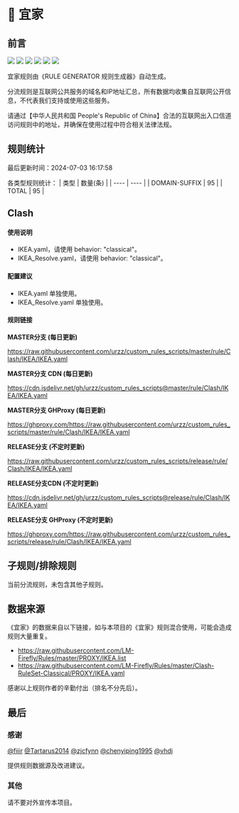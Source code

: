 # 🧸 宜家

## 前言

![](https://shields.io/badge/-移除重复规则-ff69b4) ![](https://shields.io/badge/-DOMAIN与DOMAIN--SUFFIX合并-green) ![](https://shields.io/badge/-DOMAIN--SUFFIX间合并-critical) ![](https://shields.io/badge/-DOMAIN与DOMAIN--KEYWORD合并-9cf) ![](https://shields.io/badge/-DOMAIN--SUFFIX与DOMAIN--KEYWORD合并-blue) ![](https://shields.io/badge/-IP--CIDR(6)合并-blueviolet) 

宜家规则由《RULE GENERATOR 规则生成器》自动生成。

分流规则是互联网公共服务的域名和IP地址汇总，所有数据均收集自互联网公开信息，不代表我们支持或使用这些服务。

请通过【中华人民共和国 People's Republic of China】合法的互联网出入口信道访问规则中的地址，并确保在使用过程中符合相关法律法规。

## 规则统计

最后更新时间：2024-07-03 16:17:58

各类型规则统计：
| 类型 | 数量(条)  | 
| ---- | ----  |
| DOMAIN-SUFFIX | 95  | 
| TOTAL | 95  | 


## Clash 

#### 使用说明
- IKEA.yaml，请使用 behavior: "classical"。
- IKEA_Resolve.yaml，请使用 behavior: "classical"。

#### 配置建议
- IKEA.yaml 单独使用。
- IKEA_Resolve.yaml 单独使用。

#### 规则链接
**MASTER分支 (每日更新)**

https://raw.githubusercontent.com/urzz/custom_rules_scripts/master/rule/Clash/IKEA/IKEA.yaml

**MASTER分支 CDN (每日更新)**

https://cdn.jsdelivr.net/gh/urzz/custom_rules_scripts@master/rule/Clash/IKEA/IKEA.yaml

**MASTER分支 GHProxy (每日更新)**

https://ghproxy.com/https://raw.githubusercontent.com/urzz/custom_rules_scripts/master/rule/Clash/IKEA/IKEA.yaml

**RELEASE分支 (不定时更新)**

https://raw.githubusercontent.com/urzz/custom_rules_scripts/release/rule/Clash/IKEA/IKEA.yaml

**RELEASE分支CDN (不定时更新)**

https://cdn.jsdelivr.net/gh/urzz/custom_rules_scripts@release/rule/Clash/IKEA/IKEA.yaml

**RELEASE分支 GHProxy (不定时更新)**

https://ghproxy.com/https://raw.githubusercontent.com/urzz/custom_rules_scripts/release/rule/Clash/IKEA/IKEA.yaml

## 子规则/排除规则


当前分流规则，未包含其他子规则。

## 数据来源

《宜家》的数据来自以下链接，如与本项目的《宜家》规则混合使用，可能会造成规则大量重复。

- https://raw.githubusercontent.com/LM-Firefly/Rules/master/PROXY/IKEA.list
- https://raw.githubusercontent.com/LM-Firefly/Rules/master/Clash-RuleSet-Classical/PROXY/IKEA.yaml


感谢以上规则作者的辛勤付出（排名不分先后）。

## 最后

### 感谢

[@fiiir](https://github.com/fiiir) [@Tartarus2014](https://github.com/Tartarus2014) [@zjcfynn](https://github.com/zjcfynn) [@chenyiping1995](https://github.com/chenyiping1995) [@vhdj](https://github.com/vhdj)

提供规则数据源及改进建议。

### 其他

请不要对外宣传本项目。
